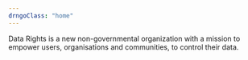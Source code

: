 ```yaml
---
drngoClass: "home"
---
```


Data Rights is a new non-governmental organization with a mission to empower users, organisations and communities, to control their data.
